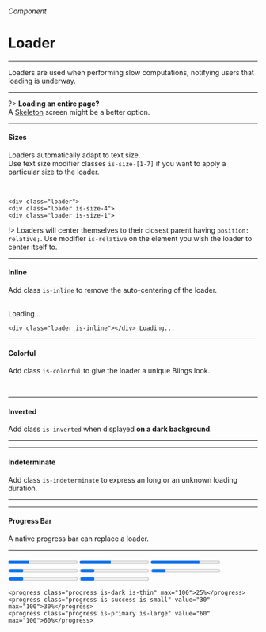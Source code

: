 <h6 class="is-uppercase has-text-grey has-text-weight-medium is-size-6 is-size-7-mobile">Component</h6>
<h1 class="title is-family-secondary is-size-2-mobile">Loader</h1>
<hr class="is-visible is-size-4">
<p class="subtitle is-family-secondary has-text-dark">
    <span class="has-text-weight-semibold">Loaders</span> are used when performing slow computations, notifying users that loading is underway.
</p>
<hr class="is-visible is-size-4">

?> **Loading an entire page?**<br>A <a href="#/skeleton" class="is-underlined">Skeleton</a> screen might be a better option.

<hr class="is-size-4">

<h4 class="title is-family-primary"><strong>Sizes</strong></h4>

Loaders automatically adapt to text size.<br>Use text size modifier classes `is-size-[1-7]` if you want to apply a particular size to the loader.

<br>

<div class="box is-well is-larger is-marginless is-radiusless-b">
    <div class="level">
        <div class="level-item is-relative"><div class="loader"></div></div>
        <div class="level-item is-relative"><div class="loader is-size-3"></div></div>
        <div class="level-item is-relative"><div class="loader is-size-1"></div></div>
    </div>
</div>
    
    <div class="loader">
    <div class="loader is-size-4">
    <div class="loader is-size-1">
!> Loaders will center themselves to their closest parent having `position: relative;`. Use modifier `is-relative` on the
element you wish the loader to center itself to.

<hr class="is-size-1 is-visible">

<h4 class="title is-family-primary"><strong>Inline</strong></h4>

Add class `is-inline` to remove the auto-centering of the loader.

<br>

<div class="box is-well is-medium is-relative has-text-grey is-italic is-marginless is-radiusless-b">
    <div class="loader is-inline"></div> Loading...
</div>

    <div class="loader is-inline"></div> Loading...
<hr class="is-size-1 is-visible">

<h4 class="title is-family-primary"><strong>Colorful</strong></h4>

Add class `is-colorful` to give the loader a unique Biings look.

<br>

<div class="box is-well is-large is-relative">
    <div class="loader is-colorful is-size-2"></div>
</div>

<hr class="is-size-1 is-visible">

<h4 class="title is-family-primary"><strong>Inverted</strong></h4>

Add class `is-inverted` when displayed <strong>on a dark background</strong>.

<hr class="is-small">

<div class="box has-background-black-ter is-large is-relative">
    <div class="loader is-inverted is-size-2"></div>
</div>

<hr class="is-size-1 is-visible">

<h4 class="title is-family-primary"><strong>Indeterminate</strong></h4>

Add class `is-indeterminate` to express an long or an unknown loading duration.

<hr class="is-small">

<div class="box is-well is-large is-relative">
    <div class="loader is-indeterminate is-size-3"></div>
</div>

<hr class="is-size-1 is-visible">

<h4 class="title is-family-primary"><strong>Progress Bar</strong></h4>

A native progress bar can replace a loader.

<hr class="is-small">

<div class="box is-well is-large is-marginless is-radiusless-b">
    <progress class="progress is-primary" value="30" max="100">25%</progress>
    <progress class="progress is-info is-small" value="45" max="100">30%</progress>
    <progress class="progress is-dark is-thin" value="70" max="100">60%</progress>
    <progress class="progress is-thin" max="100">25%</progress>
    <progress class="progress is-warning is-small" max="100">25%</progress>
    <progress class="progress is-primary" max="100">25%</progress>
    <progress class="progress is-success is-medium" max="100">25%</progress>
    <progress class="progress is-info is-large" max="100">25%</progress>
</div>

    <progress class="progress is-dark is-thin" max="100">25%</progress>
    <progress class="progress is-success is-small" value="30" max="100">30%</progress>
    <progress class="progress is-primary is-large" value="60" max="100">60%</progress>
<br>
